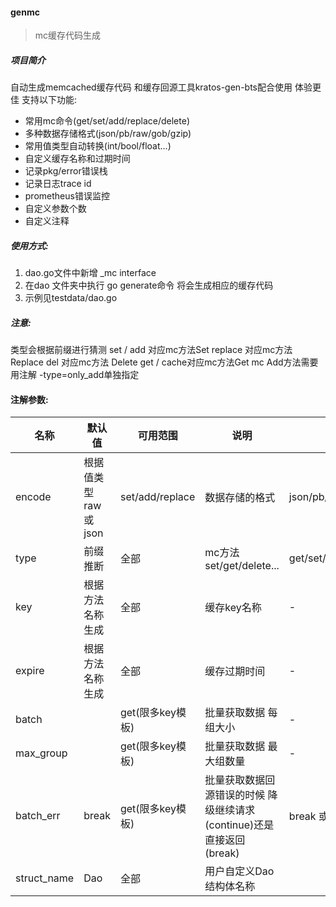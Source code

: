
#### genmc

> mc缓存代码生成

##### 项目简介

自动生成memcached缓存代码 和缓存回源工具kratos-gen-bts配合使用 体验更佳
支持以下功能:
- 常用mc命令(get/set/add/replace/delete)
- 多种数据存储格式(json/pb/raw/gob/gzip)
- 常用值类型自动转换(int/bool/float...)
- 自定义缓存名称和过期时间
- 记录pkg/error错误栈
- 记录日志trace id
- prometheus错误监控
- 自定义参数个数
- 自定义注释

##### 使用方式:
1. dao.go文件中新增 _mc interface
2. 在dao 文件夹中执行 go generate命令 将会生成相应的缓存代码
3. 示例见testdata/dao.go

##### 注意:
类型会根据前缀进行猜测
set / add 对应mc方法Set
replace 对应mc方法 Replace
del 对应mc方法 Delete
get / cache对应mc方法Get
mc Add方法需要用注解 -type=only_add单独指定

#### 注解参数:
| 名称        | 默认值              | 可用范围         | 说明                                                         | 可选值                       | 示例                       |
| ----------- | ------------------- | ---------------- | ------------------------------------------------------------ | ---------------------------- | -------------------------- |
| encode      | 根据值类型raw或json | set/add/replace  | 数据存储的格式                                               | json/pb/raw/gob/gzip         | json 或 json\|gzip 或gob等 |
| type        | 前缀推断            | 全部             | mc方法 set/get/delete...                                     | get/set/del/replace/only_add | get 或 replace 等          |
| key         | 根据方法名称生成    | 全部             | 缓存key名称                                                  | -                            | articleKey                 |
| expire      | 根据方法名称生成    | 全部             | 缓存过期时间                                                 | -                            | d.articleExpire            |
| batch       |                     | get(限多key模板) | 批量获取数据 每组大小                                        | -                            | 100                        |
| max_group   |                     | get(限多key模板) | 批量获取数据 最大组数量                                      | -                            | 10                         |
| batch_err   | break               | get(限多key模板) | 批量获取数据回源错误的时候 降级继续请求(continue)还是直接返回(break) | break 或 continue            | continue                   |
| struct_name | Dao                 | 全部             | 用户自定义Dao结构体名称                                      |                              | MemcacheDao                |

